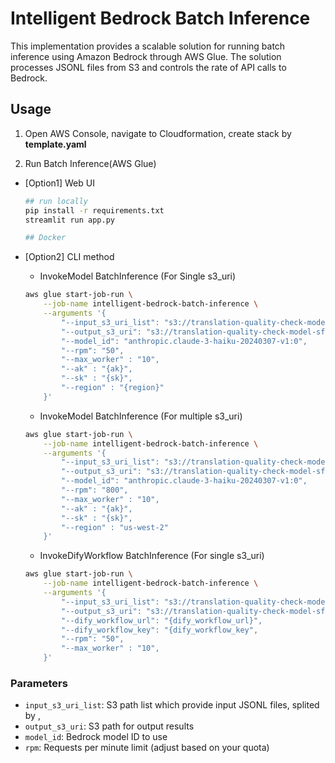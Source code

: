 # Intelligent Bedrock Batch Inference

This implementation provides a scalable solution for running batch inference using Amazon Bedrock through AWS Glue. The solution processes JSONL files from S3 and controls the rate of API calls to Bedrock.

## Usage

1. Open AWS Console, navigate to Cloudformation, create stack by **template.yaml**

2. Run Batch Inference(AWS Glue)

- [Option1] Web UI
   ```bash
   ## run locally
   pip install -r requirements.txt
   streamlit run app.py
   
   ## Docker 
   
   ```

- [Option2] CLI method

    - InvokeModel BatchInference (For Single s3_uri)
    ```bash
    aws glue start-job-run \
        --job-name intelligent-bedrock-batch-inference \
        --arguments '{
            "--input_s3_uri_list": "s3://translation-quality-check-model-sft-20241203/amazon-review-product-meta-data/batch-inference-input/claude/zh-cn/meta_Appliances_0.jsonl",
            "--output_s3_uri": "s3://translation-quality-check-model-sft-20241203/amazon-review-product-meta-data/batch-inference-output/c35-v2/zh-cn/",
            "--model_id": "anthropic.claude-3-haiku-20240307-v1:0",
            "--rpm": "50",
            "--max_worker" : "10",
            "--ak" : "{ak}",
            "--sk" : "{sk}",
            "--region" : "{region}"
        }'
    ```

    - InvokeModel BatchInference (For multiple s3_uri)
    ```bash
    aws glue start-job-run \
        --job-name intelligent-bedrock-batch-inference \
        --arguments '{
            "--input_s3_uri_list": "s3://translation-quality-check-model-sft-20241203/amazon-review-product-meta-data/batch-inference-input/claude/zh-cn/meta_Appliances_0.jsonl,s3://translation-quality-check-model-sft-20241203/amazon-review-product-meta-data/batch-inference-input/claude/zh-cn/meta_Arts_Crafts_and_Sewing_0.jsonl,s3://translation-quality-check-model-sft-20241203/amazon-review-product-meta-data/batch-inference-input/claude/zh-cn/meta_Books_0.jsonl,s3://translation-quality-check-model-sft-20241203/amazon-review-product-meta-data/batch-inference-input/claude/zh-cn/meta_Electronics_0.jsonl,s3://translation-quality-check-model-sft-20241203/amazon-review-product-meta-data/batch-inference-input/claude/zh-cn/meta_Industrial_and_Scientific_0.jsonl,s3://translation-quality-check-model-sft-20241203/amazon-review-product-meta-data/batch-inference-input/claude/zh-cn/meta_Kindle_Store_0.jsonl,s3://translation-quality-check-model-sft-20241203/amazon-review-product-meta-data/batch-inference-input/claude/zh-cn/meta_Software_0.jsonl,s3://translation-quality-check-model-sft-20241203/amazon-review-product-meta-data/batch-inference-input/claude/zh-cn/meta_Toys_and_Games_0.jsonl,s3://translation-quality-check-model-sft-20241203/amazon-review-product-meta-data/batch-inference-input/claude/zh-cn/meta_Unknown_0.jsonl,s3://translation-quality-check-model-sft-20241203/amazon-review-product-meta-data/batch-inference-input/claude/zh-cn/meta_Video_Games_0.jsonl",
            "--output_s3_uri": "s3://translation-quality-check-model-sft-20241203/amazon-review-product-meta-data/batch-inference-output/haiku3/zh-cn/",
            "--model_id": "anthropic.claude-3-haiku-20240307-v1:0",
            "--rpm": "800",
            "--max_worker" : "10",
            "--ak" : "{ak}",
            "--sk" : "{sk}",
            "--region" : "us-west-2"
        }'
    ```

    - InvokeDifyWorkflow BatchInference (For single s3_uri)
    ```bash
    aws glue start-job-run \
        --job-name intelligent-bedrock-batch-inference \
        --arguments '{
            "--input_s3_uri_list": "s3://translation-quality-check-model-sft-20241203/amazon-review-product-meta-data/batch-inference-input/dify_input_1.jsonl",
            "--output_s3_uri": "s3://translation-quality-check-model-sft-20241203/amazon-review-product-meta-data/batch-inference-output/dify_output/",
            "--dify_workflow_url": "{dify_workflow_url}",
            "--dify_workflow_key": "{dify_workflow_key",
            "--rpm": "50",
            "--max_worker" : "10",
        }'
    ```

### Parameters

- `input_s3_uri_list`: S3 path list which provide input JSONL files, splited by ,
- `output_s3_uri`: S3 path for output results
- `model_id`: Bedrock model ID to use
- `rpm`: Requests per minute limit (adjust based on your quota)
